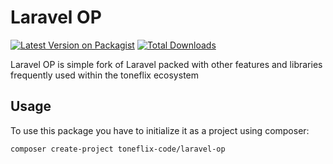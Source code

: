 # Laravel OP

[![Latest Version on Packagist](https://img.shields.io/packagist/v/toneflix-code/laravel-op.svg?style=flat-round)](https://packagist.org/packages/toneflix-code/laravel-op)
[![Total Downloads](https://img.shields.io/packagist/dt/toneflix-code/laravel-op.svg?style=flat-round)](https://packagist.org/packages/toneflix-code/laravel-op)

<!-- ![GitHub Actions](https://github.com/toneflix/laravel-op/actions/workflows/main.yml/badge.svg) -->
Laravel OP is simple fork of Laravel packed with other features and libraries frequently used within the toneflix ecosystem


## Usage

To use this package you have to initialize it as a project using composer:

```bash
composer create-project toneflix-code/laravel-op
```
